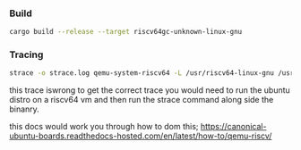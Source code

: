 
### Build
```bash
cargo build --release --target riscv64gc-unknown-linux-gnu
```

### Tracing
```bash
strace -o strace.log qemu-system-riscv64 -L /usr/riscv64-linux-gnu /usr/bin/strace ./exec-block
```

this trace iswrong to get the correct trace you would need to run the ubuntu distro on a riscv64 vm and then run the strace command along side the binanry. 

this docs would work you through how to dom this;
https://canonical-ubuntu-boards.readthedocs-hosted.com/en/latest/how-to/qemu-riscv/